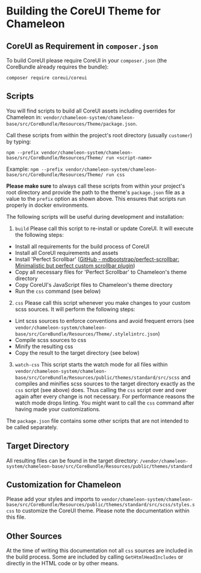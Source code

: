 # Building the CoreUI Theme for Chameleon

## CoreUI as Requirement in `composer.json`

To build CoreUI please require CoreUI in your `composer.json` (the CoreBundle already requires the bundle):

`composer require coreui/coreui`


## Scripts

You will find scripts to build all CoreUI assets including overrides for Chameleon in:
`vendor/chameleon-system/chameleon-base/src/CoreBundle/Resources/Theme/package.json`.

Call these scripts from within the project's root directory (usually `customer`) by typing:

`npm --prefix vendor/chameleon-system/chameleon-base/src/CoreBundle/Resources/Theme/ run <script-name>`

Example: `npm --prefix vendor/chameleon-system/chameleon-base/src/CoreBundle/Resources/Theme/ run css`

**Please make sure** to always call these scripts from within your project's root directory and provide the path to the theme's `package.json` file as a value to the `prefix` option as shown above. This ensures that scripts run properly in docker environments.

The following scripts will be useful during development and installation:

1. `build` Please call this script to re-install or update CoreUI. It will execute the following steps:
  * Install all requirements for the build process of CoreUI
  * Install all CoreUI requirements and assets
  * Install 'Perfect Scrollbar' ([GitHub - mdbootstrap/perfect-scrollbar: Minimalistic but perfect custom scrollbar plugin](https://github.com/mdbootstrap/perfect-scrollbar))
  * Copy all necessary files for 'Perfect Scrollbar' to Chameleon's theme directory
  * Copy CoreUI's JavaScript files to Chameleon's theme directory
  * Run the `css` command (see below)

2. `css` Please call this script whenever you make changes to your custom scss sources. It will perform the following steps:
  * Lint scss sources to enforce conventions and avoid frequent errors
  (see `vendor/chameleon-system/chameleon-base/src/CoreBundle/Resources/Theme/.stylelintrc.json`)
  * Compile scss sources to css
  * Minify the resulting css
  * Copy the result to the target directory (see below)

3. `watch-css` This script starts the watch mode for all files within `vendor/chameleon-system/chameleon-base/src/CoreBundle/Resources/public/themes/standard/src/scss` and compiles and minifies scss sources to the target directory exactly as the `css` script (see above) does. Thus calling the `css` script over and over again after every change is not necessary.
For performance reasons the watch mode drops linting. You might want to call the `css` command after having made your customizations.

The `package.json` file contains some other scripts that are not intended to be called separately.


## Target Directory
All resulting files can be found in the target directory:
`/vendor/chameleon-system/chameleon-base/src/CoreBundle/Resources/public/themes/standard`


## Customization for Chameleon

Please add your styles and imports to `vendor/chameleon-system/chameleon-base/src/CoreBundle/Resources/public/themes/standard/src/scss/styles.scss` to customize the CoreUI theme.
Please note the documentation within this file.


## Other Sources

At the time of writing this documentation not all `css` sources are included in the build process. Some are included by calling `GetHtmlHeadIncludes` or directly in the HTML code or by other means.
